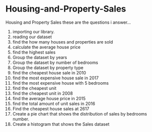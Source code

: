 # Housing-and-Property-Sales
Housing and Property Sales
these are the questions i answer...


1.	importing our library.
2.	reading our dataset
3.	find the how many houses and properties are sold 
4.	calculate the average house price
5.	find the highest sales
6.	Group the dataset by years
7.	Group the dataset by number of bedrooms
8.	Group the dataset by property type
9.	find the cheapest house sale in 2010
10.	find the most expensive house sale in 2017
11.	find the most expensive house with 5 bedrooms
12.	find the cheapest unit
13.	find the cheapest unit in 2008
14.	find the average house price in 2015
15.	find the total amount of unit sales in 2016
16.	Find the cheapest house sales at 2617
17.	Create a pie chart that shows the distribution of sales by bedrooms number.
18.	Create a histogram that shows the Sales dataset
